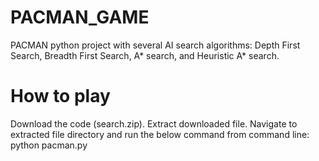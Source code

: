 # PACMAN_GAME
 PACMAN python project with several AI search algorithms: Depth First Search, Breadth First Search, A* search, and Heuristic A* search.

# How to play
Download the code (search.zip).
Extract downloaded file.
Navigate to extracted file directory and run the below command from command line:
python pacman.py
